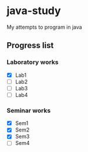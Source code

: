 # java-study
My attempts to program in java

## Progress list

### Laboratory works
- [x] Lab1
- [ ] Lab2
- [ ] Lab3
- [ ] Lab4

### Seminar works
- [x] Sem1
- [x] Sem2
- [x] Sem3
- [ ] Sem4

